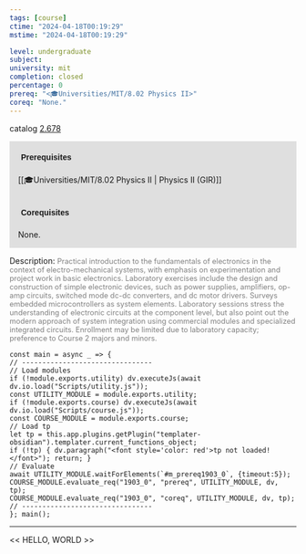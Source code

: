 ```yaml
---
tags: [course]
ctime: "2024-04-18T00:19:29"
mstime: "2024-04-18T00:19:29"

level: undergraduate
subject: 
university: mit
completion: closed
percentage: 0
prereq: "<🎓Universities/MIT/8.02 Physics II>"
coreq: "None."
---
```


catalog [2.678](http://student.mit.edu/catalog/m2b.html#2.678)

<span style="display: block; padding: 15px; background-color: rgb(100, 100, 100, 0.2);"><font id="m_prereq1903_0" style="display: block; font-family: Arial, sans-serif; font-weight: bold; padding: 5px">Prerequisites</font><br><span id="prereq1903_0">[[🎓Universities/MIT/8.02 Physics II | Physics II (GIR)]]</span></span>
<span style="display: block; padding: 15px; background-color: rgb(100, 100, 100, 0.2);"><font id="m_coreq1903_0" style="display: block; font-family: Arial, sans-serif; font-weight: bold; padding: 5px">Corequisites</font><br><span id="coreq1903_0">None.</span></span>

<font style="">Description:</font>
<font style="color: grey; font-size: 0.8rem;">Practical introduction to the fundamentals of electronics in the context of electro-mechanical systems, with emphasis on experimentation and project work in basic electronics. Laboratory exercises include the design and construction of simple electronic devices, such as power supplies, amplifiers, op-amp circuits, switched mode dc-dc converters, and dc motor drivers. Surveys embedded microcontrollers as system elements. Laboratory sessions stress the understanding of electronic circuits at the component level, but also point out the modern approach of system integration using commercial modules and specialized integrated circuits. Enrollment may be limited due to laboratory capacity; preference to Course 2 majors and minors.</font>

```dataviewjs
const main = async _ => {
// --------------------------------
// Load modules
if (!module.exports.utility) dv.executeJs(await dv.io.load("Scripts/utility.js"));
const UTILITY_MODULE = module.exports.utility;
if (!module.exports.course) dv.executeJs(await dv.io.load("Scripts/course.js"));
const COURSE_MODULE = module.exports.course;
// Load tp
let tp = this.app.plugins.getPlugin("templater-obsidian").templater.current_functions_object;
if (!tp) { dv.paragraph("<font style='color: red'>tp not loaded!</font>"); return; }
// Evaluate
await UTILITY_MODULE.waitForElements(`#m_prereq1903_0`, {timeout:5});
COURSE_MODULE.evaluate_req("1903_0", "prereq", UTILITY_MODULE, dv, tp);
COURSE_MODULE.evaluate_req("1903_0", "coreq", UTILITY_MODULE, dv, tp);
// --------------------------------
}; main();
```

---

<< HELLO, WORLD >>
